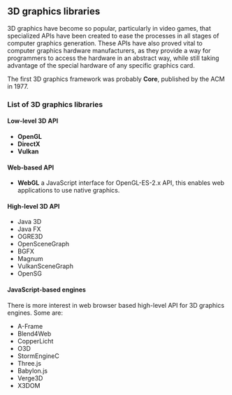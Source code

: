 ## 3D graphics libraries

3D graphics have become so popular, particularly in video games, that specialized APIs have been created to ease the processes in all stages of computer graphics generation. These APIs have also proved vital to computer graphics hardware manufacturers, as they provide a way for programmers to access the hardware in an abstract way, while still taking advantage of the special hardware of any specific graphics card.

The first 3D graphics framework was probably **Core**, published by the ACM in 1977.

### List of 3D graphics libraries


#### Low-level 3D API
- **OpenGL**
- **DirectX**
- **Vulkan**

#### Web-based API
- **WebGL**
  a JavaScript interface for OpenGL-ES-2.x API, this enables web applications to use native graphics.
  
#### High-level 3D API
- Java 3D
- Java FX
- OGRE3D
- OpenSceneGraph
- BGFX
- Magnum
- VulkanSceneGraph
- OpenSG



#### JavaScript-based engines
There is more interest in web browser based high-level API for 3D graphics engines. Some are:

- A-Frame
- Blend4Web
- CopperLicht
- O3D
- StormEngineC
- Three.js
- Babylon.js
- Verge3D
- X3DOM



